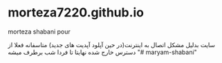# morteza7220.github.io
morteza shabani pour


سایت بدلیل مشکل اتصال به اینترنت(در حین آپلود آپدیت های جدید) 
متاسفانه فعلا از دسترس خارج شده
نهایتا تا فردا شب برطرف میشه
"# maryam-shabani" 
